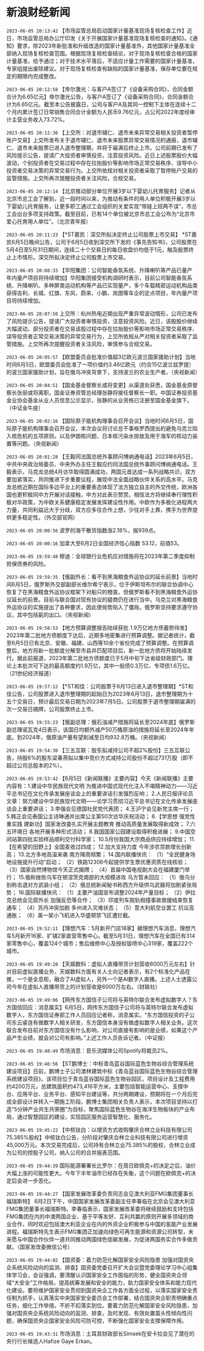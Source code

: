 # 新浪财经新闻
`2023-06-05 20:13:42` 【市场监管总局启动国家计量基准现场复核检查工作】近日，市场监管总局办公厅印发《关于开展国家计量基准现场复核检查的通知》。《通知》要求，除2023年新批准和升级改造的国家计量基准外，其他国家计量基准全部纳入现场复核检查范围。根据现场复核检查结论，对于现场复核检查合格的国家计量基准，给予通过；对于技术水平落后，不适应计量工作需要的国家计量基准，专家组提出废除建议。对于现场复核检查有缺陷的国家计量基准，保存单位要在规定的期限内完成整改。

`2023-06-05 20:12:58` 【帝尔激光：与客户A签订了《设备采购合同》，合同金额合计为6.65亿元】帝尔激光公告，与客户A签订了《设备采购合同》，合同金额合计为6.65亿元。截至本公告披露日，公司与客户A及其同一控制下主体在连续十二个月内累计签订日常销售合同合计金额为人民币9.76亿元，占公司2022年度经审计主营业务收入73.72%。

`2023-06-05 20:12:36` 【上交所：对退市辅仁、退市未来异常交易相关投资者暂停账户交易】上交所发布关于退市辅仁、退市未来股票异常交易情况的通报，退市辅仁、退市未来股票已进入退市整理期，并将于届满后终止上市。公司前期已发布了风险提示公告，提请广大投资者审慎投资，注意投资风险。近日上述股票股价大幅波动，个别投资者在交易过程中存在拉抬股价等影响市场正常交易秩序、误导中小投资者交易决策的异常交易行为。上交所依规对相关投资者采取了暂停账户交易的监管措施。上交所再次提醒投资者关注风险，合规交易。

`2023-06-05 20:12:14` 【北京推动部分单位开展3岁以下婴幼儿托育服务】记者从北京市总工会了解到，近一段时间以来，为推动有条件的用人单位积极开展3岁以下婴幼儿托育服务，让更多职工通过工会组织的关爱实现“带娃上班两不误”，市总工会出台多项支持政策。截至目前，已有14个单位被北京市总工会公布为“北京市爱心托育用人单位”。（北京青年报）

`2023-06-05 20:11:23` 【*ST嘉凯：深交所拟决定终止公司股票上市交易】 *ST嘉凯6月5日晚间公告，公司于6月5日收到深交所下发的《事先告知书》，公司股票在5月4日至5月31日期间，连续二十个交易日的每日收盘价均低于1元，触及股票终止上市情形。深交所拟决定终止公司股票上市交易。

`2023-06-05 20:08:33` 【华阳集团：公司智能香氛系统、升降喇叭等产品已量产 年内量产项目将持续增加】华阳集团接受机构调研时表示，目前公司智能香氛系统、升降喇叭、多种屏类运动机构等产品已实现量产，多个车载精密运动机构品类获得吉利、长城、红旗、东风、蔚来、小鹏、岚图等车企的定点项目，年内量产项目将持续增加。

`2023-06-05 20:07:50` 上交所：杭州热电近期出现严重异常波动情形，公司已发布了风险提示公告，提请广大投资者审慎投资，注意投资风险。近日，该股股价继续大幅波动，部分投资者在交易该股过程中存在拉抬股价等影响市场正常交易秩序、误导投资者正常交易决策的异常交易行为，上交所依规从严对相关投资者采取了监管措施。上交所再次提醒投资者关注风险，审慎参与合规交易。

`2023-06-05 20:05:57` 【欧盟委员会批准价值超3亿欧元波兰国家援助计划】当地时间6月5日，欧盟委员会批准了一项价值约3.46亿欧元（约合15亿波兰兹罗提）的波兰国家援助计划，旨在俄乌冲突背景下，支持波兰的农业生产者。（央视新闻）

`2023-06-05 20:04:51` 【国金基金督察长或将变更】从渠道处获悉，国金基金原督察长张丽或将离职，国金证券资管总经理张静将接任督察长一职。中国证券投资基金业协会基金从业人员信息公示显示，张静的从业资格已注册至国金基金旗下。（中证金牛座）

`2023-06-05 20:02:16` 【国际原子能机构理事会召开会议】当地时间6月5日，国际原子能机构理事会召开会议，本次会议将讨论总干事格罗西提出的避免乌克兰陷入核危机的五项原则，以及伊朗核问题、日本核污染水排放及用于海军的核动力装置等问题。（央视新闻）

`2023-06-05 20:01:28` 【王毅同法国总统外事顾问博纳通电话】2023年6月5日，中共中央政治局委员、中央外办主任王毅应约同法国总统外事顾问博纳通电话。王毅表示，马克龙总统4月访华取得圆满成功，两国元首达成一系列战略共识，双方要加紧落实，共同推进下步重要议程，展现中法全面战略伙伴关系的高水平。马克龙总统近期在国际多边平台上的重要表态体现了法方独立自主的外交传统，欧洲各国也更积极同中方开展对话接触，中方对此表示赞赏。相信法方将继续奉行理性积极对华政策，为中欧关系健康稳定发展发挥建设性作用。中欧作为多极化进程两大力量，共同利益远大于分歧，双方应多往合作上想，少往对手上靠，携手为世界提供更多稳定性。（外交部官网）

`2023-06-05 20:00:56` 波罗的海干散货指数涨2.18%，报939点。

`2023-06-05 20:00:16` 加拿大至6月2日全国经济信心指数 53.12，前值53。

`2023-06-05 19:59:48` 穆迪：全球银行业危机应对措施将在2023年第二季度抑制担保债券的风险。

`2023-06-05 19:59:35` 【俄副外长：看不到黑海粮食外运协议的延长前景】当地时间6月5日，俄罗斯外交部副部长维尔希宁表示，位于伊斯坦布尔的联合协调中心恢复了在黑海粮食外运协议框架下对船只的稽查。但俄罗斯看不到黑海粮食外运协议延长的前景。目前与联合国对现有协议的磋商仍在进行当中。乌克兰对黑海粮食外运协议的实施提出了各种要求，因此使局势陷入了僵局。俄罗斯坚持要求遵守协议，其中包括氨的出口。（央视新闻）

`2023-06-05 19:58:53` 【地方预算调整报告陆续获批 1.9万亿地方债蓄势待发】2023年第二批地方债额度下达后，近期多地密集进行预算调整。据记者统计，截至6月5日已有北京、安徽、福建、山西等10余个省份完成了预算调整。在预算调整后，地方将新一批额度分解至市县并匹配项目后，新一批地方债将开始陆续发行。据此前报道，2023年第二批地方债额度已于5月中旬下达省级财政部门。理论上本批次可下达的最高额度约1.9万亿，其中一般债0.3万亿、专项债1.6万亿。（21世纪经济报道）

`2023-06-05 19:57:12` 【*ST和佳：公司股票于6月13日进入退市整理期】*ST和佳公告，公司股票进入退市整理期的起始日为2023年6月13日，退市整理期为十五个交易日，预计最后交易日期为2023年7月5日。公司股票于退市整理期届满的次一交易日摘牌，公司股票终止上市。

`2023-06-05 19:55:23` 【俄副总理：俄石油减产措施将延长至2024年底】俄罗斯副总理诺瓦克4日表示，该国日均额外减产50万桶原油的措施将延长至2024年年底。到2024年，俄原油产量有望削减至日均932.8万桶。（央视新闻）

`2023-06-05 19:54:30` 【三五互联：股东拟减持公司不超2%股份】三五互联公告，持股6%的股东梁春燕拟以集中竞价方式减持公司股份不超过731万股（即不超过公司总股本的2%）。

`2023-06-05 19:53:42` 【6月5日《新闻联播》主要内容】今天《新闻联播》主要内容有：1.建设中华民族现代文明 为推进中国式现代化注入不竭精神动力——习近平总书记在文化传承发展座谈会上的重要讲话引发强烈反响； 2.人民日报评论员文章：努力建设中华民族现代文明——论学习贯彻习近平总书记在文化传承发展座谈会上重要讲话； 3.李强会见德国社民党代表团； 4.王沪宁会见新党主席一行； 5.韩正会见泰国公主诗琳通并出席公主第50次访华庆祝活动； 6.【学思想 强党性 重实践 建新功】国家发改委扎实开展主题教育 推动高质量发展取得新成效； 7.六五环境日 各地开展多种形式活动； 8.我国国家公园建设取得积极进展； 9.中国空间站第四批实验样品顺利交付科学家； 10.5月份我国大宗商品供应持续增加； 11.【在希望的田野上】全国麦收过四成； 12.加大支持力度 今年涉农贷款增长创新高； 13.北方多地高温来袭 南方降雨频繁； 14.国内联播快讯： （1）“全民健身场地设施提升行动”启动； （2）铁路12306今起提供学生票优惠资质在线核验； （3）国家自然博物馆今天正式揭牌； （4）首届中国电视剧大会在福建厦门举行； 15.俄称挫败乌军在顿涅茨克南部的大规模进攻 乌方暂未回应： （1）俄乌分别称击退对方武装小组； （2）俄总统新闻秘书称西方升级供乌武器将加剧紧张局势； 16.国际联播快讯： （1）主要产油国宣布调整2024年产量目标； （2）伊拉克总统会见叙外长 加强反恐等合作； （3）印度列车脱轨相撞事故救援结束恢复通车； （4）苏丹冲突加剧 多州进入灾难状态； （5）意大利航空业罢工 抗议高通胀； （6）美一架小飞机进入华盛顿禁飞区遭拦截。

`2023-06-05 19:52:11` 【理想汽车：5月新开门店18家】据理想汽车消息，理想汽车5月新开16家、扩铺2家直营零售中心。截至5月31日，理想汽车在全国已有314家零售中心，覆盖124个城市；售后维修中心及授权钣喷中心319家，覆盖222个城市。

`2023-06-05 19:49:28` 【天娱数科：虚拟人直播带货计划营收6000万元左右】针对目前虚拟直播业务，天娱数科方面有关人士向记者表示，有2个标准化产品在推，一个是全息柜，融合了AI虚拟人，另外一个是AI数字人直播。上述人士透露公司今年在虚拟人直播带货上的计划营收是6000万左右。（财联社）

`2023-06-05 19:49:06` 【网传东方国信子公司将与英特尔联合发布虚拟数字人？东方国信回应：消息属实】6月5日，网传东方国信子公司将与英特尔联合发布虚拟数字人，东方国信证券部工作人员回应记者称，消息属实。“东方国信投资的子公司东云睿连有做数字人相关研发，东方国信本身没有做虚拟数字人相关业务。这次联合发布目前对东方国信没有什么影响，对公司直接有影响的是业绩，如果这个产品产生业绩，就会对公司有影响。”上述工作人员告诉记者。（中证报）

`2023-06-05 19:48:49` 市场消息：音乐流媒体公司Spotify将裁员2%。

`2023-06-05 19:46:56` 【ST鹏博士：中标青岛蓝谷国际蓝色生物谷综合管理系统建设项目】日前，鹏博士子公司澳林建筑中标《青岛蓝谷国际蓝色生物谷综合管理系统建设项目》。该项目位于青岛蓝谷国际蓝色生物谷园区，项目设计及工程费用约4200万元，总建筑面积约473,416平方米，主要包括智能运营中心、支撑中台、应用平台、业务平台、感知平台建设等，共分两期建设，预期将在一个月后完成全部设计并转入一期施工阶段。鹏博士集团相关负责人表示，本次项目坚持以打造“5分钟产业共生共荣圈”为目标，聚焦国际蓝色生物谷在海洋生物板块的产业布局，通过智慧园区的建设，实现园区服务运营智慧化、服务化。

`2023-06-05 19:45:22` 【中核钛白：以增资方式收购肇庆合林立业科技有限公司75.385%股权】中核钛白公告，分阶段对肇庆合林立业科技有限公司进行增资45,000万元。本次交易完成后，公司持有合林立业75.385%的股权，合林立业成为公司的控股子公司，纳入公司的合并报表范围。

`2023-06-05 19:44:39` 国际能源署署长比罗尔：在周日欧佩克+的决定之后，油价大幅上涨的可能性更大。今年下半年油市已经存在失衡，这个问题在欧佩克+的决定后会进一步恶化。

`2023-06-05 19:44:27` 【国家发展改革委负责同志会见澳大利亚FMG集团董事长福瑞斯特】 6月2日下午，中国国家发展改革委副主任李春临在北京会见澳大利亚FMG集团董事长福瑞斯特。李春临表示，国家发展改革委将继续鼓励和支持包括FMG集团在内的中澳两国企业，基于平等友好、互利共赢的原则开展多领域的商业合作，同时欢迎包括澳大利亚企业在内的外资企业积极参与中国的氢能产业发展进程。福瑞斯特先生表示FMG集团正加速向绿色可再生能源和资源公司转型，未来愿与中国合作伙伴一道共同推动两国绿色低碳发展，为促进两国务实合作多做贡献。（国家发改委微信公号）

`2023-06-05 19:44:02` 【国资委：着力防范化解国家安全风险隐患 加强对国资央企系统风险动向的监测、排查】国资委党委召开扩大会议暨党委理论学习中心组集体学习会，会议强调，要清醒认识国家安全工作面临的形势，健全国资央企领域“大安全”工作格局，提高统筹发展和安全的能力，助力国家安全体系和能力现代化建设。要将维护国家安全贯彻到国资央企工作各方面全过程，以落实国家安全责任制为抓手，认真落实中央国家安全委员会工作部署，结合国资央企职责明确重点任务，细化工作举措，不折不扣落实到位。要着力防范化解国家安全风险隐患，加强对国资央企系统风险动向的监测、排查，及时发现、有效处置苗头性倾向性问题，确保国资央企国家安全风险可防可控，不断强化国家安全支撑保障作用。

`2023-06-05 19:43:31` 市场消息：土耳其财政部长Simsek在安卡拉会见了潜在的央行行长候选人Hafize Gaye Erkan。

